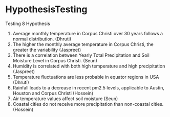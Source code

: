 # HypothesisTesting

Testing 8 Hypothesis

1. Average monthly temperature in Corpus Christi over 30 years follows a normal distribution. (Dhruti)
2. The higher the monthly average temperature in Corpus Christi, the greater the variability (Jaspreet)
3. There is a correlation between Yearly Total Precipitation and Soil Moisture Level in Corpus Christi. (Seun)
4. Humidity is correlated with both high temperature and high precipitation (Jaspreet)
5. Temperature fluctuations are less probable in equator regions in USA (Dhruti)
6. Rainfall leads to a decrease in recent pm2.5 levels, applicable to Austin, Houston and Corpus Christi (Hossein)
7. Air temperature values affect soil moisture (Seun)
8. Coastal cities do not receive more precipitation than non-coastal cities. (Hossein)
